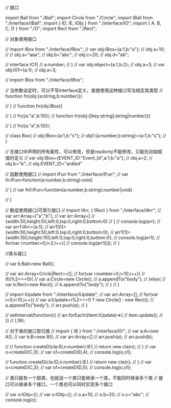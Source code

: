 // 接口

import Ball from "./Ball";
import Circle from "./Circle";
import IBall from "./interface/IBall";
import { ID, IE, IObj } from "./interface/IO";
import { A, B, C, D } from "./O";
import Rect from "./Rect";



// 对象使用接口

// import IBox from "./interface/IBox";
// var obj:IBox={a:1,b:"a"};
// obj.a=10;
// // obj.a="aaa";
// obj.b="abc";
// obj.c=20;
// obj.d="ab";

// interface IO1{
//     a:number;
// }
// var obj:object={a:1,b:2};
// obj.a=3;
// var obj:IO1={a:1};
// obj.a=3;


// import IBox from "./interface/IBox";


// 当参数设定时，可以不写interface定义，直接使用这种接口写法规定其类型
// function fn(obj:{a:string,b:number}){

// }
// function fn(obj:IBox){

// }
// fn({a:"a",b:10});
// function fn(obj:{[key:string]:string|number}){

// }
// fn({a:"a",b:10});

// class Box{
//     obj:IBox={a:1,b:"s"};
//     obj1:{a:number,b:string}={a:1,b:"s"};
// }

// 在接口中声明的所有属性，可以修改，但是readonly不能修改，只能在初始赋值时定义
// var obj:IBox={EVENT_ID:"Event_Id",a:1,b:"a"};
// obj.a=2;
// obj.b="b";
// obj.EVENT_ID="anbbd"



// 函数使用接口
// import IFun from "./interface/IFun";
// var fn:IFun=function(a:number,b:string):void{

// }
// var fn1:IFun=function(a:number,b:string):number|void{

// }


// 数组使用接口|可索引接口
// import IArr, { IRect } from "./interface/IArr";
// var arr:Array<string>=["a","b"];
// var arr:Array<IRect>=[
//     {width:50,height:50,left:0,top:0,right:0,bottom:0}
// ]
// console.log(arr);
// var arr1:IArr={a:1};
// arr1[0]={width:50,height:50,left:0,top:0,right:0,bottom:0};
// arr1[1]={width:150,height:150,left:0,top:0,right:0,bottom:0};
// console.log(arr1);
// for(var i:number=0;i<2;i++){
//     console.log(arr1[i]);
// }



//类与接口

// var b:Ball=new Ball();

// var arr:Array<Circle|Rect>=[];
// for(var i:number=0;i<10;i++){
//     if(i%2===0){
//         var a:Circle=new Circle();
//         a.appendTo("body");
//     }else{
//         var b:Rect=new Rect();
//         b.appendTo("body");
//     }
// }

// import IUpdate from "./interface/IUpdate";
// var arr:Array<IUpdate>=[];
// for(var i=0;i<10;i++){
//     var a:IUpdate=i%2===0 ? new Circle() : new Rect();
//     a.appendTo("body");
//     arr.push(a);
// }

// setInterval(function(){
//     arr.forEach((item:IUpdate)=>{
//             item.update();
//     })
// },16);

// 对于类的接口型归类
// import { IB } from "./interface/IO";
// var a:A=new A();
// var b:B=new B();
// var arr:Array<IB>=[]
// arr.push(a);
// arr.push(b);


// 
// function createD(cla:ID,n:number):IE{
//     return new cla(n);
// }
// var o=createD(C,3);
// var o1=createD(D,4);
// console.log(o,o1);


// function createD(cla:ID,n:number):IE{
//     return new cla(n);
// }
// var o=createD(C,3);
// var o1=createD(D,5);
// console.log(o,o1);

// 类只能有一个超类，也就说一个类只能继承一个类，不能同时继承多个类
// 接口可以继承多个接口，一个类也可以同时实现多个接口

// var o:IObj=<IObj>{};
// var o:IObj={};
// o.a=10;
// o.b=20;
// o.c="abc";
// console.log(o);


